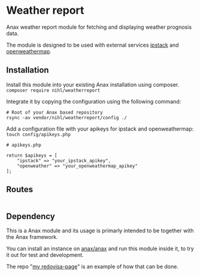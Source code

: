 # Weather report

Anax weather report module for fetching and displaying weather prognosis data.

The module is designed to be used with external services [ipstack](https://ipstack.com/) and [openweathermap](https://openweathermap.org/api).


## Installation

Install this module into your existing Anax installation using composer.  
`composer require nihl/weatherreport`

Integrate it by copying the configuration using the following command:
```
# Root of your Anax based repository
rsync -av vendor/nihl/weatherreport/config ./
```

Add a configuration file with your apikeys for ipstack and openweathermap:
`touch config/apikeys.php`  
```
# apikeys.php

return $apikeys = [
    "ipstack" => "your_ipstack_apikey",
    "openweather" => "your_openweathermap_apikey"
];

```
## Routes
```

```

## Dependency

This is a Anax module and its usage is primarly intended to be together with the Anax framework.

You can install an instance on [anax/anax](https://github.com/canax/anax) and run this module inside it, to try it out for test and development.

The repo "[my redovisa-page](https://github.com/nilshollmer/me-redovisa)" is an example of how that can be done.
